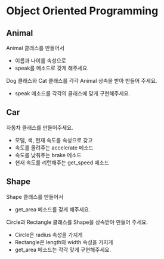 # Object Oriented Programming

## Animal
Animal 클래스를 만들어서
* 이름과 나이를 속성으로 
* speak를 메소드로 갖게 해주세요.

Dog 클래스와 Cat 클래스를 각각 Animal 상속을 받아 만들어 주세요.
* speak 메소드를 각각의 클래스에 맞게 구현해주세요.

## Car
자동차 클래스를 만들어주세요.
* 모델, 색, 현재 속도를 속성으로 갖고
* 속도를 올려주는 accelerate 메소드
* 속도를 낮춰주는 brake 메소드
* 현재 속도를 리턴해주는 get_speed 메소드

## Shape
Shape 클래스를 만들어서
* get_area 메소드를 갖게 해주세요.

Circle과 Rectangle 클래스를 Shape을 상속받아 만들어 주세요.
* Circle은 radius 속성을 가지게
* Rectangle은 length와 width 속성을 가지게
* get_area 메소드는 각각 맞게 구현해주세요.
